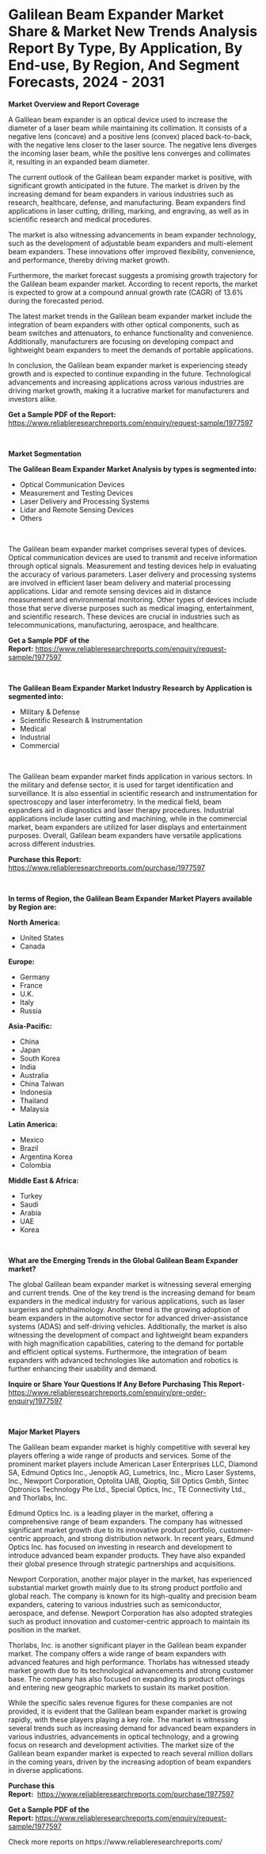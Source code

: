 <p><h1>Galilean Beam Expander Market Share & Market New Trends Analysis Report By Type, By Application, By End-use, By Region, And Segment Forecasts, 2024 - 2031</h1></p><p><strong>Market Overview and Report Coverage</strong></p>
<p><p>A Galilean beam expander is an optical device used to increase the diameter of a laser beam while maintaining its collimation. It consists of a negative lens (concave) and a positive lens (convex) placed back-to-back, with the negative lens closer to the laser source. The negative lens diverges the incoming laser beam, while the positive lens converges and collimates it, resulting in an expanded beam diameter.</p><p>The current outlook of the Galilean beam expander market is positive, with significant growth anticipated in the future. The market is driven by the increasing demand for beam expanders in various industries such as research, healthcare, defense, and manufacturing. Beam expanders find applications in laser cutting, drilling, marking, and engraving, as well as in scientific research and medical procedures.</p><p>The market is also witnessing advancements in beam expander technology, such as the development of adjustable beam expanders and multi-element beam expanders. These innovations offer improved flexibility, convenience, and performance, thereby driving market growth.</p><p>Furthermore, the market forecast suggests a promising growth trajectory for the Galilean beam expander market. According to recent reports, the market is expected to grow at a compound annual growth rate (CAGR) of 13.6% during the forecasted period.</p><p>The latest market trends in the Galilean beam expander market include the integration of beam expanders with other optical components, such as beam switches and attenuators, to enhance functionality and convenience. Additionally, manufacturers are focusing on developing compact and lightweight beam expanders to meet the demands of portable applications.</p><p>In conclusion, the Galilean beam expander market is experiencing steady growth and is expected to continue expanding in the future. Technological advancements and increasing applications across various industries are driving market growth, making it a lucrative market for manufacturers and investors alike.</p></p>
<p><strong>Get a Sample PDF of the Report:</strong> <a href="https://www.reliableresearchreports.com/enquiry/request-sample/1977597">https://www.reliableresearchreports.com/enquiry/request-sample/1977597</a></p>
<p>&nbsp;</p>
<p><strong>Market Segmentation</strong></p>
<p><strong>The Galilean Beam Expander Market Analysis by types is segmented into:</strong></p>
<p><ul><li>Optical Communication Devices</li><li>Measurement and Testing Devices</li><li>Laser Delivery and Processing Systems</li><li>Lidar and Remote Sensing Devices</li><li>Others</li></ul></p>
<p>&nbsp;</p>
<p><p>The Galilean beam expander market comprises several types of devices. Optical communication devices are used to transmit and receive information through optical signals. Measurement and testing devices help in evaluating the accuracy of various parameters. Laser delivery and processing systems are involved in efficient laser beam delivery and material processing applications. Lidar and remote sensing devices aid in distance measurement and environmental monitoring. Other types of devices include those that serve diverse purposes such as medical imaging, entertainment, and scientific research. These devices are crucial in industries such as telecommunications, manufacturing, aerospace, and healthcare.</p></p>
<p><strong>Get a Sample PDF of the Report:</strong>&nbsp;<a href="https://www.reliableresearchreports.com/enquiry/request-sample/1977597">https://www.reliableresearchreports.com/enquiry/request-sample/1977597</a></p>
<p>&nbsp;</p>
<p><strong>The Galilean Beam Expander Market Industry Research by Application is segmented into:</strong></p>
<p><ul><li>Military & Defense</li><li>Scientific Research & Instrumentation</li><li>Medical</li><li>Industrial</li><li>Commercial</li></ul></p>
<p>&nbsp;</p>
<p><p>The Galilean beam expander market finds application in various sectors. In the military and defense sector, it is used for target identification and surveillance. It is also essential in scientific research and instrumentation for spectroscopy and laser interferometry. In the medical field, beam expanders aid in diagnostics and laser therapy procedures. Industrial applications include laser cutting and machining, while in the commercial market, beam expanders are utilized for laser displays and entertainment purposes. Overall, Galilean beam expanders have versatile applications across different industries.</p></p>
<p><strong>Purchase this Report:</strong>&nbsp; <a href="https://www.reliableresearchreports.com/purchase/1977597">https://www.reliableresearchreports.com/purchase/1977597</a></p>
<p>&nbsp;</p>
<p><strong>In terms of Region, the Galilean Beam Expander Market Players available by Region are:</strong></p>
<p>
    <p> <strong> North America: </strong>
        <ul>
            <li>United States</li>
            <li>Canada</li>
        </ul>
        </p> 
    <p> <strong> Europe: </strong>
        <ul>
            <li>Germany</li>
            <li>France</li>
            <li>U.K.</li>
            <li>Italy</li>
            <li>Russia</li>
        </ul>
        </p> 
    <p> <strong> Asia-Pacific: </strong>
        <ul>
            <li>China</li>
            <li>Japan</li>
            <li>South Korea</li>
            <li>India</li>
            <li>Australia</li>
            <li>China Taiwan</li>
            <li>Indonesia</li>
            <li>Thailand</li>
            <li>Malaysia</li>
        </ul>
        </p> 
    <p> <strong> Latin America: </strong>
        <ul>
            <li>Mexico</li>
            <li>Brazil</li>
            <li>Argentina Korea</li>
            <li>Colombia</li>
        </ul>
        </p> 
    <p> <strong> Middle East & Africa: </strong>
        <ul>
            <li>Turkey</li>
            <li>Saudi</li>
            <li>Arabia</li>
            <li>UAE</li>
            <li>Korea</li>
        </ul>
    </p>
    </p>
<p>&nbsp;</p>
<p><strong>What are the Emerging Trends in the Global Galilean Beam Expander market?</strong></p>
<p><p>The global Galilean beam expander market is witnessing several emerging and current trends. One of the key trend is the increasing demand for beam expanders in the medical industry for various applications, such as laser surgeries and ophthalmology. Another trend is the growing adoption of beam expanders in the automotive sector for advanced driver-assistance systems (ADAS) and self-driving vehicles. Additionally, the market is also witnessing the development of compact and lightweight beam expanders with high magnification capabilities, catering to the demand for portable and efficient optical systems. Furthermore, the integration of beam expanders with advanced technologies like automation and robotics is further enhancing their usability and demand.</p></p>
<p><strong>Inquire or Share Your Questions If Any Before Purchasing This Report</strong>- <a href="https://www.reliableresearchreports.com/enquiry/pre-order-enquiry/1977597">https://www.reliableresearchreports.com/enquiry/pre-order-enquiry/1977597</a></p>
<p>&nbsp;</p>
<p><strong>Major Market Players</strong></p>
<p><p>The Galilean beam expander market is highly competitive with several key players offering a wide range of products and services. Some of the prominent market players include American Laser Enterprises LLC, Diamond SA, Edmund Optics Inc., Jenoptik AG, Lumetrics, Inc., Micro Laser Systems, Inc., Newport Corporation, Optolita UAB, Qioptiq, Sill Optics Gmbh, Sintec Optronics Technology Pte Ltd., Special Optics, Inc., TE Connectivity Ltd., and Thorlabs, Inc.</p><p>Edmund Optics Inc. is a leading player in the market, offering a comprehensive range of beam expanders. The company has witnessed significant market growth due to its innovative product portfolio, customer-centric approach, and strong distribution network. In recent years, Edmund Optics Inc. has focused on investing in research and development to introduce advanced beam expander products. They have also expanded their global presence through strategic partnerships and acquisitions.</p><p>Newport Corporation, another major player in the market, has experienced substantial market growth mainly due to its strong product portfolio and global reach. The company is known for its high-quality and precision beam expanders, catering to various industries such as semiconductor, aerospace, and defense. Newport Corporation has also adopted strategies such as product innovation and customer-centric approach to maintain its position in the market.</p><p>Thorlabs, Inc. is another significant player in the Galilean beam expander market. The company offers a wide range of beam expanders with advanced features and high performance. Thorlabs has witnessed steady market growth due to its technological advancements and strong customer base. The company has also focused on expanding its product offerings and entering new geographic markets to sustain its market position.</p><p>While the specific sales revenue figures for these companies are not provided, it is evident that the Galilean beam expander market is growing rapidly, with these players playing a key role. The market is witnessing several trends such as increasing demand for advanced beam expanders in various industries, advancements in optical technology, and a growing focus on research and development activities. The market size of the Galilean beam expander market is expected to reach several million dollars in the coming years, driven by the increasing adoption of beam expanders in diverse applications.</p></p>
<p><strong>Purchase this Report:</strong>&nbsp;&nbsp;<a href="https://www.reliableresearchreports.com/purchase/1977597">https://www.reliableresearchreports.com/purchase/1977597</a></p>
<p></p>
<p><strong>Get a Sample PDF of the Report:</strong>&nbsp;<a href="https://www.reliableresearchreports.com/enquiry/request-sample/1977597">https://www.reliableresearchreports.com/enquiry/request-sample/1977597</a></p>
<p>Check more reports on https://www.reliableresearchreports.com/</p>